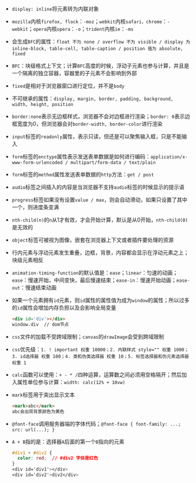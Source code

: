 * `display: inline`将元素转为内联对象

* `mozilla`内核`firefox, flock`：`-moz`；`webkit`内核`safari，chrome`：`-webkit`；`opera`内核`opera`：`-o`；`trident`内核`ie`：`-ms`

* 会生成`BFC`的属性：`float 不为 none / overflow 不为 visible / display 为 inline-block, table-cell, table-caption / position 值为 absolute, fixed`

* `BFC`：块级格式上下文；计算`BFC`高度的时候，浮动子元素也参与计算，并且是一个隔离的独立容器，容器里的子元素不会影响到外部

* `fixed`是相对于浏览器窗口进行定位，并不是`body`

* 不可继承的属性：`display, margin, border, padding, background, width, height, position`

* `border:none`表示无边框样式，浏览器不会对边框进行渲染；`border: 0`表示边框宽度为0，但浏览器会对`border-width, border-color`进行渲染

* `input`标签的`readonly`属性，表示只读，但还是可以聚焦输入框，只是不能输入

* `form`标签的`enctype`属性表示发送表单数据是如何进行编码：`application/x-www-form-urlencoded / multipart/form-data / text/plain`

* `form`标签的`method`属性发送表单数据的`http`方法：`get / post`

* `audio`标签之间插入的内容是当浏览器不支持`audio`标签的时候显示的提示语

* `progress`标签如果没有设置`value / max`，则会自动滑动，如果只设置了其中一个，则进度条变满

* `nth-child(n)`的`n`从1才有效，才会开始计算，默认是从0开始，`nth-child(0)`是无效的

* `object`标签可被视为图像，嵌套在浏览器上下文或者插件要处理的资源

* 行内元素与浮动元素发生重叠，边框，背景，内容都会显示在浮动元素之上；块级元素相反

* `animation-timing-function`的默认值是：`ease`；`linear`：匀速的动画；`ease`：慢速开始，中间变快，最后慢速结束；`ease-in`：慢速开始动画；`ease-out`：慢速结束动画

* 如果一个元素拥有`id`元素，则`id`属性的属性值为成为`window`的属性；所以过多的`id`属性会增加内存负担以及会影响全局变量

  ```html
  <div id='div'></div>
  window.div  // dom节点
  ```

* `css`文件的加载不受跨域限制；`canvas`的`drawImage`会受到跨域限制

* `css`优先级：`1. ! important 权重 10000；2. 内联样式 style="" 权重 1000；3. id选择器 权重 100；4. 类和伪类选择器 权重 10；5. 标签选择器和伪元素选择器 权重 1`

* `calc`函数可以使用：`+ - * /`四种运算，运算数之间必须用空格隔开；然后加入属性单位参与计算：`width: calc(12% + 10vw)`

* `mark`标签用于突出显示文本

  ```html
  <mark>abc</mark>
  abc会出现背景颜色为黄色
  ```

* `@font-face`调用服务器端的字体代码；`@font-face { font-family: ...; src: url(...); }`

* `A + B`指的是：选择器`A`后面的第一个`B`指向的元素

  ```css
  #div1 + #div2 {
    color: red;  // #div2 字体是红色
  }
  <div id='div1'></div>
  <div id='div2'>div2</div>
  ```

  